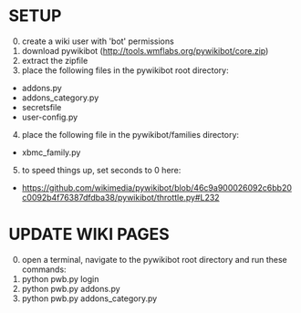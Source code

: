 SETUP
=====
0. create a wiki user with 'bot' permissions
1. download pywikibot (http://tools.wmflabs.org/pywikibot/core.zip)
2. extract the zipfile
3. place the following files in the pywikibot root directory:
- addons.py
- addons_category.py
- secretsfile
- user-config.py
4. place the following file in the pywikibot/families directory:
- xbmc_family.py
5. to speed things up, set seconds to 0 here:
- https://github.com/wikimedia/pywikibot/blob/46c9a900026092c6bb20c0092b4f76387dfdba38/pywikibot/throttle.py#L232


UPDATE WIKI PAGES
=================
0. open a terminal, navigate to the pywikibot root directory and run these commands:
1. python pwb.py login
2. python pwb.py addons.py
3. python pwb.py addons_category.py
